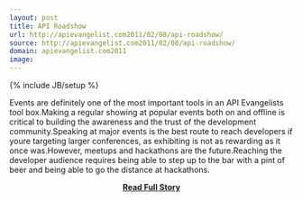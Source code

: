 ```yaml
---
layout: post
title: API Roadshow
url: http://apievangelist.com2011/02/08/api-roadshow/
source: http://apievangelist.com2011/02/08/api-roadshow/
domain: apievangelist.com2011
image: 
---
```

{% include JB/setup %}<p>Events are definitely one of the most important tools in an API Evangelists tool box.Making a regular showing at popular events both on and offline is critical to building the awareness and the trust of the development community.Speaking at major events is the best route to reach developers if youre targeting larger conferences, as exhibiting is not as rewarding as it once was.However, meetups and hackathons are the future.Reaching the developer audience requires being able to step up to the bar with a pint of beer and being able to go the distance at hackathons.</p>
<center><p><a href="http://apievangelist.com2011/02/08/api-roadshow/" style='padding:25px; font-sze:18px; font-weight: bold;'>Read Full Story</a></p></center>
